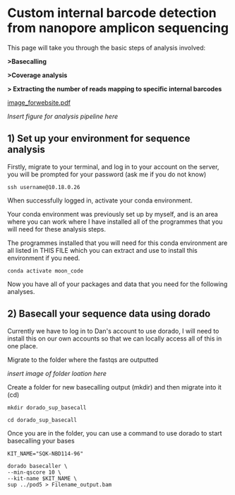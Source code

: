 # Custom internal barcode detection from nanopore amplicon sequencing 

This page will take you through the basic steps of analysis involved:

**>Basecalling**

**>Coverage analysis**

**> Extracting the number of reads mapping to specific internal barcodes**


[image_forwebsite.pdf](https://github.com/user-attachments/files/18111360/image_forwebsite.pdf)


*Insert figure for analysis pipeline here*


## 1) Set up your environment for sequence analysis

Firstly, migrate to your terminal, and log in to your account on the server, you will be prompted for your password (ask me if you do not know)

```
ssh username@10.18.0.26
```

When successfully logged in, activate your conda environment.

Your conda environment was previously set up by myself, and is an area where you can work where I have installed all of the programmes that you will need for these analysis steps.

The programmes installed that you will need for this conda environment are all listed in THIS FILE which you can extract and use to install this environment if you need.

```
conda activate moon_code
```

Now you have all of your packages and data that you need for the following analyses.

## 2) Basecall your sequence data using dorado

Currently we have to log in to Dan's account to use dorado, I will need to install this on our own accounts so that we can locally access all of this in one place.

Migrate to the folder where the fastqs are outputted

*insert image of folder loation here*

Create a folder for new basecalling output (mkdir) and then migrate into it (cd)

```
mkdir dorado_sup_basecall

cd dorado_sup_basecall
```

Once you are in the folder, you can use a command to use dorado to start basecalling your bases 

```
KIT_NAME="SQK-NBD114-96"

dorado basecaller \
--min-qscore 10 \
--kit-name $KIT_NAME \
sup ../pod5 > Filename_output.bam

```













